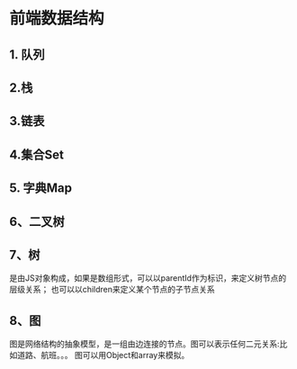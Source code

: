 # 前端数据结构
## 1. 队列
## 2.栈
## 3.链表
## 4.集合Set
## 5. 字典Map
## 6、二叉树
## 7、树 
 是由JS对象构成，如果是数组形式，可以以parentId作为标识，来定义树节点的层级关系；
 也可以以children来定义某个节点的子节点关系
## 8、图
图是网络结构的抽象模型，是一组由边连接的节点。图可以表示任何二元关系:比如道路、航班。。。
图可以用Object和array来模拟。
